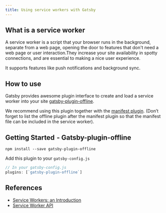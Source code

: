 ```yaml
---
title: Using service workers with Gatsby
---
```


## What is a service worker

A service worker is a script that your browser runs in the background, separate from a web page, opening the door to features that don't need a web page or user interaction.They increase your site availability in spotty connections, and are essential to making a nice user experience.

It supports features like push notifications and background sync.


## How to use

Gatsby provides awesome plugin interface to create and load a service worker into your site [gatsby-plugin-offline](https://www.npmjs.com/package/gatsby-plugin-offline).

We recommend using this plugin together with the [manifest plugin](https://www.npmjs.com/package/gatsby-plugin-manifest). (Don’t forget to list the offline plugin after the manifest plugin so that the manifest file can be included in the service worker).

## Getting Started  - Gatsby-plugin-offline

`npm install --save gatsby-plugin-offline`

Add this plugin to your `gatsby-config.js`

```javascript
// In your gatsby-config.js
plugins: [`gatsby-plugin-offline`]
```


## References

- [Service Workers: an Introduction](https://developers.google.com/web/fundamentals/primers/service-workers/)
- [Service Worker API](https://developer.mozilla.org/en-US/docs/Web/API/Service_Worker_API)

